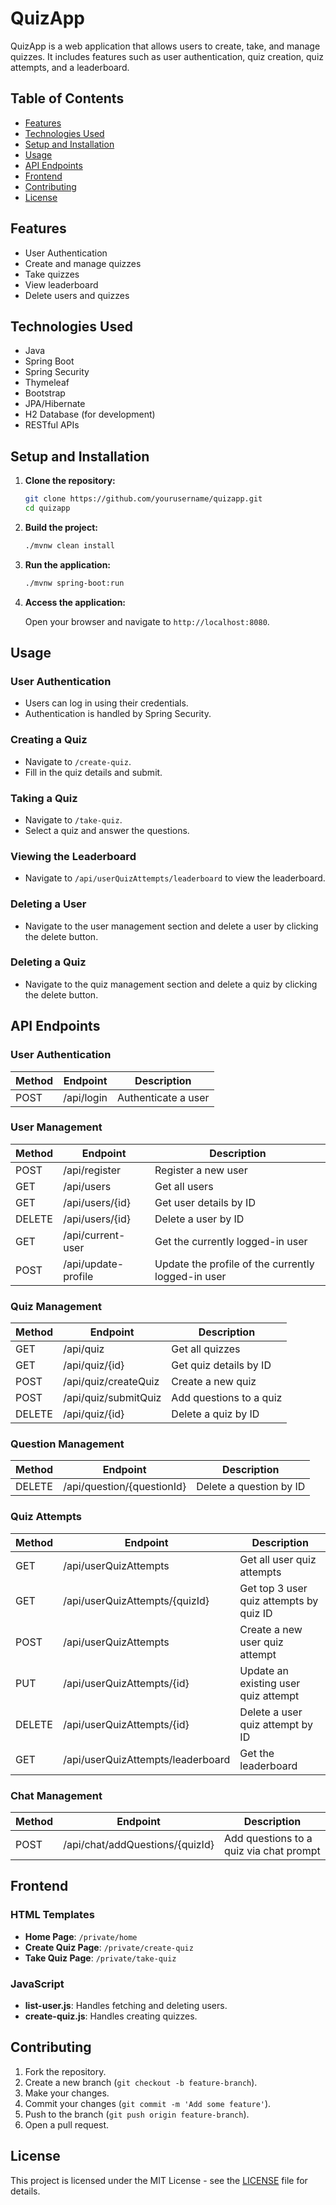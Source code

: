 # QuizApp

QuizApp is a web application that allows users to create, take, and manage quizzes. It includes features such as user authentication, quiz creation, quiz attempts, and a leaderboard.

## Table of Contents

- [Features](#features)
- [Technologies Used](#technologies-used)
- [Setup and Installation](#setup-and-installation)
- [Usage](#usage)
- [API Endpoints](#api-endpoints)
- [Frontend](#frontend)
- [Contributing](#contributing)
- [License](#license)

## Features

- User Authentication
- Create and manage quizzes
- Take quizzes
- View leaderboard
- Delete users and quizzes

## Technologies Used

- Java
- Spring Boot
- Spring Security
- Thymeleaf
- Bootstrap
- JPA/Hibernate
- H2 Database (for development)
- RESTful APIs

## Setup and Installation

1. **Clone the repository:**

    ```bash
    git clone https://github.com/yourusername/quizapp.git
    cd quizapp
    ```

2. **Build the project:**

    ```bash
    ./mvnw clean install
    ```

3. **Run the application:**

    ```bash
    ./mvnw spring-boot:run
    ```

4. **Access the application:**

    Open your browser and navigate to `http://localhost:8080`.

## Usage

### User Authentication

- Users can log in using their credentials.
- Authentication is handled by Spring Security.

### Creating a Quiz

- Navigate to `/create-quiz`.
- Fill in the quiz details and submit.

### Taking a Quiz

- Navigate to `/take-quiz`.
- Select a quiz and answer the questions.

### Viewing the Leaderboard

- Navigate to `/api/userQuizAttempts/leaderboard` to view the leaderboard.

### Deleting a User

- Navigate to the user management section and delete a user by clicking the delete button.

### Deleting a Quiz

- Navigate to the quiz management section and delete a quiz by clicking the delete button.

## API Endpoints

### User Authentication

| Method | Endpoint         | Description                |
|--------|------------------|----------------------------|
| POST   | /api/login       | Authenticate a user        |

### User Management

| Method | Endpoint                | Description                                      |
|--------|-------------------------|--------------------------------------------------|
| POST   | /api/register           | Register a new user                              |
| GET    | /api/users              | Get all users                                    |
| GET    | /api/users/{id}         | Get user details by ID                           |
| DELETE | /api/users/{id}         | Delete a user by ID                              |
| GET    | /api/current-user       | Get the currently logged-in user                 |
| POST   | /api/update-profile     | Update the profile of the currently logged-in user|

### Quiz Management

| Method | Endpoint                | Description                |
|--------|-------------------------|----------------------------|
| GET    | /api/quiz               | Get all quizzes            |
| GET    | /api/quiz/{id}          | Get quiz details by ID     |
| POST   | /api/quiz/createQuiz    | Create a new quiz          |
| POST   | /api/quiz/submitQuiz    | Add questions to a quiz    |
| DELETE | /api/quiz/{id}          | Delete a quiz by ID        |

### Question Management

| Method | Endpoint                | Description                |
|--------|-------------------------|----------------------------|
| DELETE | /api/question/{questionId} | Delete a question by ID |

### Quiz Attempts

| Method | Endpoint                        | Description                                |
|--------|---------------------------------|--------------------------------------------|
| GET    | /api/userQuizAttempts           | Get all user quiz attempts                 |
| GET    | /api/userQuizAttempts/{quizId}  | Get top 3 user quiz attempts by quiz ID    |
| POST   | /api/userQuizAttempts           | Create a new user quiz attempt             |
| PUT    | /api/userQuizAttempts/{id}      | Update an existing user quiz attempt       |
| DELETE | /api/userQuizAttempts/{id}      | Delete a user quiz attempt by ID           |
| GET    | /api/userQuizAttempts/leaderboard | Get the leaderboard                      |

### Chat Management

| Method | Endpoint                        | Description                                |
|--------|---------------------------------|--------------------------------------------|
| POST   | /api/chat/addQuestions/{quizId} | Add questions to a quiz via chat prompt    |

## Frontend

### HTML Templates

- **Home Page**: `/private/home`
- **Create Quiz Page**: `/private/create-quiz`
- **Take Quiz Page**: `/private/take-quiz`

### JavaScript

- **list-user.js**: Handles fetching and deleting users.
- **create-quiz.js**: Handles creating quizzes.

## Contributing

1. Fork the repository.
2. Create a new branch (`git checkout -b feature-branch`).
3. Make your changes.
4. Commit your changes (`git commit -m 'Add some feature'`).
5. Push to the branch (`git push origin feature-branch`).
6. Open a pull request.

## License

This project is licensed under the MIT License - see the [LICENSE](LICENSE) file for details.